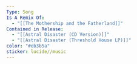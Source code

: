 ```yaml
---
Type: Song
Is A Remix Of:
  - "[[The Mothership and the Fatherland]]"
Contained in Release:
  - "[[Astral Disaster (CD Version)]]"
  - "[[Astral Disaster (Threshold House LP)]]"
color: "#eb3b5a"
sticker: lucide//music
---
```

